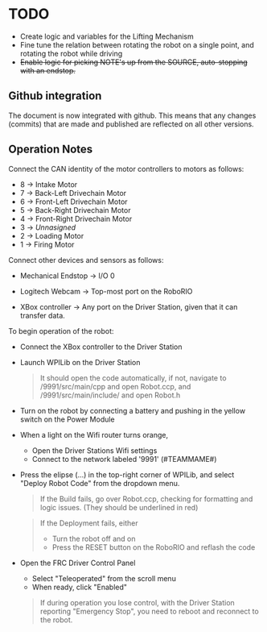 # TODO
* Create logic and variables for the Lifting Mechanism
* Fine tune the relation between rotating the robot on a single point, and rotating the robot while driving
* ~~Enable logic for picking NOTE's up from the SOURCE, auto-stopping with an endstop.~~

## Github integration
The document is now integrated with github. This means that any changes (commits) that are made and published are reflected on all other versions.

## Operation Notes
Connect the CAN identity of the motor controllers to motors as follows:
* 8 -> Intake Motor
* 7 -> Back-Left Drivechain Motor
* 6 -> Front-Left Drivechain Motor
* 5 -> Back-Right Drivechain Motor
* 4 -> Front-Right Drivechain Motor
* 3 -> *Unnasigned*
* 2 -> Loading Motor
* 1 -> Firing Motor

Connect other devices and sensors as follows:
* Mechanical Endstop -> I/O 0
* Logitech Webcam -> Top-most port on the RoboRIO

* XBox controller -> Any port on the Driver Station, given that it can transfer data.


To begin operation of the robot:
- Connect the XBox controller to the Driver Station
- Launch WPILib on the Driver Station 
  > It should open the code automatically, if not, navigate to /9991/src/main/cpp and open Robot.ccp, and /9991/src/main/include/ and open Robot.h
  
- Turn on the robot by connecting a battery and pushing in the yellow switch on the Power Module
- When a light on the Wifi router turns orange,
  - Open the Driver Stations Wifi settings
  - Connect to the network labeled '9991' (#TEAMMAME#)
    
- Press the elipse (...) in the top-right corner of WPILib, and select "Deploy Robot Code" from the dropdown menu.
  > If the Build fails, go over Robot.ccp, checking for formatting and logic issues. (They should be underlined in red)
  
  > If the Deployment fails, either
  > - Turn the robot off and on
  > - Press the RESET button on the RoboRIO and reflash the code

- Open the FRC Driver Control Panel
  - Select "Teleoperated" from the scroll menu
  - When ready, click "Enabled"
  > If during operation you lose control, with the Driver Station reporting "Emergency Stop", you need to reboot and reconnect to the robot.
